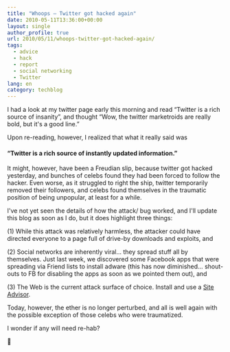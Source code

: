 ```yaml
---
title: "Whoops – Twitter got hacked again"
date: 2010-05-11T13:36:00+00:00
layout: single
author_profile: true
url: 2010/05/11/whoops-twitter-got-hacked-again/
tags:
  - advice
  - hack
  - report
  - social networking
  - Twitter
lang: en
category: techblog
---
```

I had a look at my twitter page early this morning and read “Twitter is a rich source of insanity”, and thought “Wow, the twitter marketroids are really bold, but it's a good line.”  

Upon re-reading, however, I realized that what it really said was  

#### “Twitter is a rich source of instantly updated information.”

It might, however, have been a Freudian slip, because twitter got hacked yesterday, and bunches of celebs found they had been forced to follow the hacker. Even worse, as it struggled to right the ship, twitter temporarily removed their followers, and celebs found themselves in the traumatic position of being unpopular, at least for a while. 

I've not yet seen the details of how the attack/ bug worked, and I'll update this blog as soon as I do, but it does highlight three things: 

(1) While this attack was relatively harmless, the attacker could have directed everyone to a page full of drive-by downloads and exploits, and  

(2) Social networks are inherently viral… they spread stuff all by themselves. Just last week, we discovered some Facebook apps that were spreading via Friend lists to install adware (this has now diminished… shout-outs to FB for disabling the apps as soon as we pointed them out), and  

(3) The Web is the current attack surface of choice. Install and use a <a href="http://sites.google.com/site/boelectronic/computer/security/site-advisor" target="_blank">Site Advisor</a>.  

Today, however, the ether is no longer perturbed, and all is well again with the possible exception of those celebs who were traumatized.  

I wonder if any will need re-hab? 

🙂